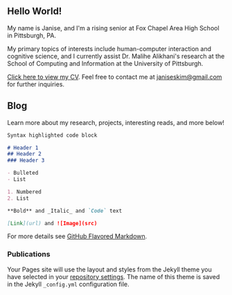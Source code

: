 ## Hello World!

My name is Janise, and I'm a rising senior at Fox Chapel Area High School in Pittsburgh, PA.  

My primary topics of interests include human-computer interaction and cognitive science, and I currently assist Dr. Malihe Alikhani's research at the School of Computing and Information at the University of Pittsburgh.

[Click here to view my CV](https://drive.google.com/file/d/1vSKEzWb9NYzJg8cF6xJH4h05dUiM6IG3/view?usp=sharing).  Feel free to contact me at janiseskim@gmail.com for further inquiries.

## Blog

Learn more about my research, projects, interesting reads, and more below!

```markdown
Syntax highlighted code block

# Header 1
## Header 2
### Header 3

- Bulleted
- List

1. Numbered
2. List

**Bold** and _Italic_ and `Code` text

[Link](url) and ![Image](src)
```

For more details see [GitHub Flavored Markdown](https://guides.github.com/features/mastering-markdown/).

### Publications

Your Pages site will use the layout and styles from the Jekyll theme you have selected in your [repository settings](https://github.com/jskim671/jskim671.github.io/settings/pages). The name of this theme is saved in the Jekyll `_config.yml` configuration file.
